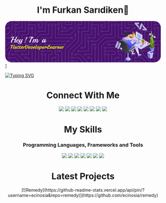 <h1 align="center">I'm Furkan Sarıdiken👋</h1>

![Header](./github-header-image.png)]

[![Typing SVG](http://readme-typing-svg.herokuapp.com?font=Lobster&size=30&duration=3000&pause=500&color=F7ED0C&width=435&lines=Welcome+to+my+profile!;I'm+an+Engineering+Student;Also+I'm+a+Flutter+Developer)](https://git.io/typing-svg)


<div align="center">
<h1 align="center">Connect With Me</h1>


![](https://img.shields.io/badge/LinkedIn-0077B5?style=for-the-badge&logo=linkedin&logoColor=white&link=www.linkedin.com%2Fin%2Ffurkansaridiken
)  ![](https://img.shields.io/badge/Twitter-1DA1F2?style=for-the-badge&logo=twitter&logoColor=white&link=www.twitter.com%2FTFS_52)  ![](https://img.shields.io/badge/Instagram-%23E4405F?style=for-the-badge&logo=instagram&logoColor=white&link=www.instagram.com%2Ftahirfurkansaridiken
)  ![](https://img.shields.io/badge/Gmail-%23EA4335?style=for-the-badge&logo=gmail&logoColor=white&link=mailto%3Afurkansaridiken%40gmail.com
)  ![](https://img.shields.io/badge/Discord-%235865F2?style=for-the-badge&logo=discord&logoColor=white&link=discordapp.com%2Fusers%2F141582521572917248
)  ![](https://img.shields.io/badge/Steam-%23000000?style=for-the-badge&logo=steam&logoColor=white&link=https%3A%2F%2Fsteamcommunity.com%2Fid%2Fecinosia
)  ![](https://img.shields.io/badge/GitHub-100000?style=for-the-badge&logo=github&logoColor=white&link=www.github.com%2Fecinosia
)  ![](https://img.shields.io/badge/StackOverFlow-%23F58025?style=for-the-badge&logo=stackoverflow&logoColor=white&link=https%3A%2F%2Fstackoverflow.com%2Fusers%2F19197144%2Ffurkan-sar%25c4%25b1diken
) 



<h1 align="center">My Skills</h1>
<h3 align="center">Programming Languages, Frameworks and Tools</h3>


![](https://img.shields.io/badge/Dart-%230175C2?style=for-the-badge&logo=dart&logoColor=white
)  ![](https://img.shields.io/badge/C-%23A8B9CC?style=for-the-badge&logo=c&logoColor=white
)  ![](https://img.shields.io/badge/C%2B%2B-%2300599C?style=for-the-badge&logo=cplusplus&logoColor=white
)  ![](https://img.shields.io/badge/Kotlin-%237F52FF?style=for-the-badge&logo=kotlin&logoColor=white
)  ![](https://img.shields.io/badge/Flutter-%2302569B?style=for-the-badge&logo=flutter&logoColor=white&link=discordapp.com%2Fusers%2F141582521572917248
)  ![](https://img.shields.io/badge/HTML-%23E34F26?style=for-the-badge&logo=html5&logoColor=white
)  ![](https://img.shields.io/badge/Photoshop-%2331A8FF?style=for-the-badge&logo=adobephotoshop&logoColor=white)


<h1 align="center">Latest Projects</h1>
[![Remedy](https://github-readme-stats.vercel.app/api/pin/?username=ecinosia&repo=remedy)](https://github.com/ecinosia/remedy)

</div>
